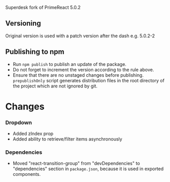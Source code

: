 Superdesk fork of PrimeReact 5.0.2

## Versioning

Original version is used with a patch version after the dash e.g. 5.0.2-2

## Publishing to npm

* Run `npm publish` to publish an update of the package.
* Do not forget to increment the version according to the rule above.
* Ensure that there are no unstaged changes before publishing. `prepublishOnly` script generates distribution files in the root directory of the project which are not ignored by git.

# Changes

### Dropdown
* Added zIndex prop
* Added ability to retrieve/filter items asynchronously


### Dependencies
* Moved "react-transition-group" from "devDependencies" to "dependencies" section in `package.json`, because it is used in exported components.